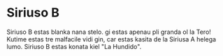 # Siriuso B

Siriuso B estas blanka nana stelo. gi estas apenau pli granda ol la Tero! Kutime
estas tre malfacile vidi gin, car estas kasita de la Siriusa A helega lumo.
Siriuso B estas konata kiel "La Hundido".
